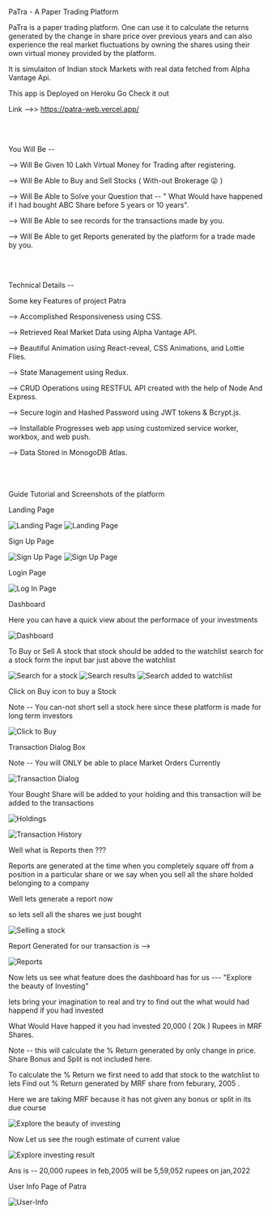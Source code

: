PaTra - A Paper Trading Platform

PaTra is a paper trading platform. One can use it to calculate the returns generated by the change in share price over previous years and can also experience the real market fluctuations by owning the shares using their own virtual money provided by the platform.

It is simulaiton of Indian stock Markets with real data fetched from Alpha Vantage Api.

This app is Deployed on Heroku Go Check it out

Link -->> https://patra-web.vercel.app/


<br/>
<br/>

You Will Be -- 

--> Will Be Given 10 Lakh Virtual Money for Trading after registering.

--> Will Be Able to Buy and Sell Stocks ( With-out Brokerage 😜 )

--> Will Be Able to Solve your Question that -- " What Would have happened if I had bought ABC Share before 5 years or 10 years".

--> Will Be Able to see records for the transactions made by you.

--> Will Be Able to get Reports generated by the platform for a trade made by you.


<br/>
<br/>

Technical Details -- 

Some key Features of project Patra

--> Accomplished Responsiveness using CSS.

--> Retrieved Real Market Data using Alpha Vantage API.

--> Beautiful Animation using React-reveal, CSS Animations, and Lottie Flies.

--> State Management using Redux.

--> CRUD Operations using RESTFUL API created with the help of Node And Express.

--> Secure login and Hashed Password using JWT tokens & Bcrypt.js.

--> Installable Progresses web app using customized service worker, workbox, and web push.

--> Data Stored in MonogoDB Atlas.
<br/>
<br/>
<br/>
<br/>


Guide Tutorial and Screenshots of the platform

Landing Page

![Landing Page](screenshots/Screenshot_1.png "Landing page of the Patra")
![Landing Page](screenshots/Screenshot_2.png "Landing page of the Patra")



Sign Up Page

![Sign Up Page](screenshots/Screenshot_3.png "Signup page of Patra")
![Sign Up Page](screenshots/Screenshot_4.png "Signup page of Patra")



Login Page

![Log In Page](screenshots/Screenshot_5.png "Log In page of Patra")



Dashboard

Here you can have a quick view about the performace of your investments

![Dashboard](screenshots/Screenshot_6.png "Dashboard of Patra")



To Buy or Sell A stock that stock should be added to the watchlist 
search for a stock form the input bar just above the watchlist

![Search for a stock](screenshots/Screenshot_7.png "Search for a stock on Patra")
![Search results](screenshots/Screenshot_8.png "Search Results on Patra")
![Search added to watchlist](screenshots/Screenshot_9.png "Search Added to watchlist on Patra")



Click on Buy icon to buy a Stock

Note -- You can-not short sell a stock here since these platform is made for long term investors

![Click to Buy](screenshots/Screenshot_10.png "Click to Buy on Patra")


Transaction Dialog Box 

Note -- You will ONLY be able to place Market Orders Currently

![Transaction Dialog](screenshots/Screenshot_11.png "Transaction Dialog on Patra")

Your Bought Share will be added to your holding and this transaction will be added to the transactions

![Holdings](screenshots/Screenshot_12.png "Holdings Page of Patra")

![Transaction History](screenshots/Screenshot_13.png "Transaction History on Patra")

Well what is Reports then ???

Reports are generated at the time when you completely square off from a position in a particular share or we say when you sell all the share holded belonging to a company

Well lets generate a report now 

so lets sell all the shares we just bought

![Selling a stock](screenshots/Screenshot_14.png "Selling a stock on Patra")

Report Generated for our transaction is -->

![Reports](screenshots/Screenshot_18.png "Reports page of Patra")

Now lets us see what feature does the dashboard has for us --- "Explore the beauty of Investing"

lets bring your imagination to real and try to find out the what would had happend if you had invested 

What Would Have happed it you had invested 20,000 ( 20k ) Rupees in MRF Shares.

Note -- this will calculate the % Return generated by only change in price. Share Bonus and Split is not included here.

To calculate the % Return we first need to add that stock to the watchlist to lets Find out % Return generated by MRF share from feburary, 2005 .

Here we are taking MRF because it has not given any bonus or split in its due course

![Explore the beauty of investing](screenshots/Screenshot_15.png "Explore the beauty of investing page of Patra")

Now Let us see the rough estimate of current value 

![Explore investing result](screenshots/Screenshot_16.png "Explore investing result page of Patra")

Ans is -- 20,000 rupees in feb,2005 will be 5,59,052 rupees on jan,2022 


User Info Page of Patra 

![User-Info](screenshots/Screenshot_17.png "User-Info page of Patra")


